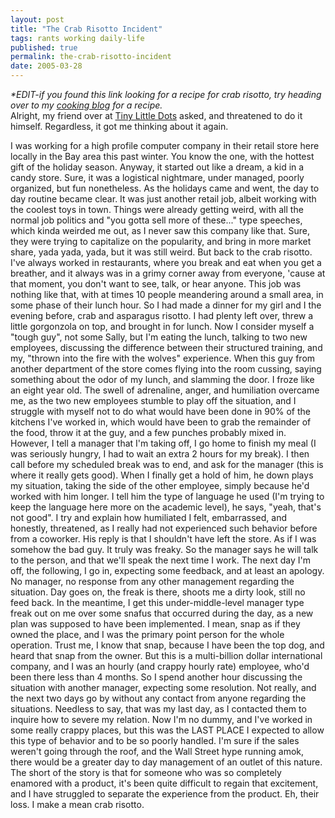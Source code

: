 ```yaml
---
layout: post
title: "The Crab Risotto Incident"
tags: rants working daily-life
published: true
permalink: the-crab-risotto-incident
date: 2005-03-28
---
```


<em>*EDIT-if you found this link looking for a recipe for crab risotto, try heading over to my <a href="http://cookingwith.miklb.com/2005/seafood/shrimp-and-crab-risotto/">cooking blog</a> for a recipe.</em><br />
Alright, my friend over at <a href="http://www.tinylittledots.com">Tiny Little Dots</a> asked, and threatened to do it himself.  Regardless, it got me thinking about it again.
 
I was working for a high profile computer company in their retail store here locally in the Bay area this past winter.  You know the one, <!--more-->with the hottest gift of the holiday season.  Anyway,  it started out like a dream, a kid in a candy store.  Sure, it was a logistical nightmare, under managed, poorly organized, but fun nonetheless.  As the holidays came and went, the day to day routine became clear.  It was just another retail job, albeit working with the coolest toys in town.  Things were already getting weird, with all the normal job politics and "you gotta sell more of these..." type speeches, which kinda weirded me out, as I never saw this company like that.  Sure, they were trying to capitalize on the popularity, and bring in more market share, yada yada, yada, but it was still weird.
But back to the crab risotto.  I've always worked in restaurants, where you break and eat when you get a breather, and it always was in a grimy corner away from everyone, 'cause at that moment, you don't want to see, talk, or hear anyone.  This job was nothing like that, with at times 10 people meandering around a small area, in some phase of their lunch hour.  So I had made a dinner for my girl and I the evening before, crab and asparagus risotto.  I had plenty left over, threw a little gorgonzola on top, and brought in for lunch.
Now I consider myself a "tough guy", not some Sally, but I'm eating the lunch, talking to two new employees, discussing the difference between their structured training, and my, "thrown into the fire with the wolves" experience.  When this guy from another department of the store comes flying into the room cussing, saying something about the odor of my lunch, and slamming the door.  I froze like an eight year old.  The swell of adrenaline, anger, and humiliation overcame me, as the two new employees stumble to play off the situation, and I struggle with myself not to do what would have been done in 90% of the kitchens I've worked in, which would have been to grab the remainder of the food, throw it at the guy, and a few punches probably mixed in.
However, I tell a manager that I'm taking off, I go home to finish my meal (I was seriously hungry, I had to wait an extra 2 hours for my break).  I then call before my scheduled break was to end, and ask for the manager (this is where it really gets good).
When I finally get a hold of him, he down plays my situation, taking the side of the other employee, simply because he'd worked with him longer.  I tell him the type of language he used (I'm trying to keep the language here more on the academic level), he says, "yeah, that's not good".  I try and explain how humiliated I felt, embarrassed, and honestly, threatened, as I really had not experienced such behavior before from a coworker. His reply is that I shouldn't have left the store.  As if I was somehow the bad guy.   It truly was freaky.  So the manager says he will talk to the person, and that we'll speak the next time I work.
The next day I'm off, the following, I go in, expecting some feedback, and at least an apology.  No manager, no response from any other management regarding the situation.  Day goes on, the freak is there, shoots me a dirty look, still no feed back.  In the meantime, I get this under-middle-level manager type freak out on me over some snafus that occurred during the day, as a new plan was supposed to have been implemented.  I mean, snap as if they owned the place, and I was the primary point person for the whole operation.  Trust me, I know that snap, because I have been the top dog, and heard that snap from the owner.  But this is a multi-billion dollar international company, and I was an hourly (and crappy hourly rate) employee, who'd been there less than 4 months.
So I spend another hour discussing the situation with another manager, expecting some resolution.  Not really, and the next two days go by without any contact from anyone regarding the situations.  Needless to say, that was my last day, as I contacted them to inquire how to severe my relation.
  Now I'm no dummy, and I've worked in some really crappy places, but this was the LAST PLACE I expected to allow this type of behavior and to be so poorly handled.  I'm sure if the sales weren't going through the roof, and the Wall Street hype running amok, there would be a greater day to day management of an outlet of this nature.  
The short of the story is that for someone who was so completely enamored with a product, it's been quite difficult to regain that excitement, and I have struggled to separate the experience from the product.
Eh, their loss.  I make a mean crab risotto.
